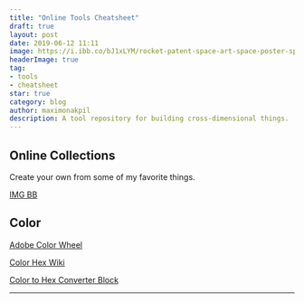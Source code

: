 ```yaml
---
title: "Online Tools Cheatsheet"
draft: true
layout: post
date: 2019-06-12 11:11
image: https://i.ibb.co/bJ1xLYM/rocket-patent-space-art-space-poster-space-program-blueprint-pilot-gift-aircraft-decor-rockets-diagrams-aviation-58a2764f1.jpg
headerImage: true
tag:
- tools
- cheatsheet
star: true
category: blog
author: maximonakpil
description: A tool repository for building cross-dimensional things.
---
```


## Online Collections
Create your own from some of my favorite things.

[IMG BB](https://maximo-nakpil.imgbb.com/albums)



## Color

[Adobe Color Wheel](https://color.adobe.com/create)

[Color Hex Wiki](https://www.color-hex.com)

[Color to Hex Converter Block](https://bl.ocks.org/njvack/02ad8efcb0d552b0230d)




---
